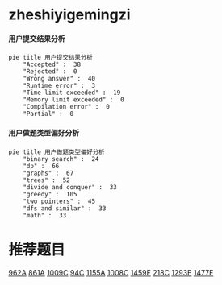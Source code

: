 # zheshiyigemingzi

<!-- tabs:start -->



#### **用户提交结果分析**

```mermaid
pie title 用户提交结果分析
    "Accepted" :  38
    "Rejected" :  0
    "Wrong answer" :  40
    "Runtime error" :  3
    "Time limit exceeded" :  19
    "Memory limit exceeded" :  0
    "Compilation error" :  0
    "Partial" :  0
```

#### **用户做题类型偏好分析**

```mermaid
pie title 用户做题类型偏好分析
    "binary search" :  24
    "dp" :  66
    "graphs" :  67
    "trees" :  52
    "divide and conquer" :  33
    "greedy" :  105
    "two pointers" :  45
    "dfs and similar" :  33
    "math" :  33
```



<!-- tabs:end -->
# 推荐题目
[962A](https://codeforces.com/contest/962/problem/A)
[861A](https://codeforces.com/contest/861/problem/A)
[1009C](https://codeforces.com/contest/1009/problem/C)
[94C](https://codeforces.com/contest/94/problem/C)
[1155A](https://codeforces.com/contest/1155/problem/A)
[1008C](https://codeforces.com/contest/1008/problem/C)
[1459F](https://codeforces.com/contest/1459/problem/F)
[218C](https://codeforces.com/contest/218/problem/C)
[1293E](https://codeforces.com/contest/1293/problem/E)
[1477F](https://codeforces.com/contest/1477/problem/F)
